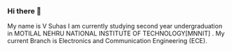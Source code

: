 ### Hi there 👋

<!--
**suhas3145/suhas3145** is a ✨ _special_ ✨ repository because its `README.md` (this file) appears on your GitHub profile.

Here are some ideas to get you started:

- 🔭 I’m currently working on ...
- 🌱 I’m currently learning ...
- 👯 I’m looking to collaborate on ...
- 🤔 I’m looking for help with ...
- 💬 Ask me about ...
- 📫 How to reach me: ...
- 😄 Pronouns: ...
- ⚡ Fun fact: ...
-->

My name is V Suhas 
I am currently studying second year undergraduation in MOTILAL NEHRU NATIONAL INSTITUTE OF TECHNOLOGY[MNNIT] .
My current Branch is Electronics and Communication Engineering (ECE).
